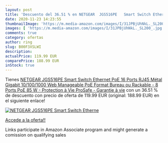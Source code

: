 ```yaml
---
layout: post
title: 'Descuento del 36.51 % en NETGEAR  JGS516PE   Smart Switch Etherne'
date: 2020-11-23 14:23:55
thumbnailImage: 'https://m.media-amazon.com/images/I/31JPBjUhNkL._SL200_.jpg'
images: [ 'https://m.media-amazon.com/images/I/31JPBjUhNkL._SL200_.jpg' ]
comments: true
category: ofertas
author: ring
slug: B00F3XSLWI
description:
actualPrice: 119.99 EUR
comparePrice: 188.99 EUR
inStock: true
---
```


Tienes [NETGEAR  JGS516PE   Smart Switch Ethernet PoE 16 Ports RJ45 Métal Gigabit  10/100/1000   Web Manageable PoE  Format Bureau ou Rackable - 8 Ports PoE 85 W - Protection à Vie ProSafe - Garantie à vie](https://www.amazon.fr/dp/B00F3XSLWI/?tag=tolees0d-21) con un 36.51 % de descuento con precio de oferta de 119.99 EUR (original: 188.99 EUR) en el siguiente enlace!

[![NETGEAR  JGS516PE   Smart Switch Etherne](https://m.media-amazon.com/images/I/31JPBjUhNkL._SL200_.jpg)](https://www.amazon.fr/dp/B00F3XSLWI/?tag=tolees0d-21)

[Accede a la oferta!!](https://www.amazon.fr/dp/B00F3XSLWI/?tag=tolees0d-21)

Links participate in Amazon Associate program and might generate a comission on qualifying sales


